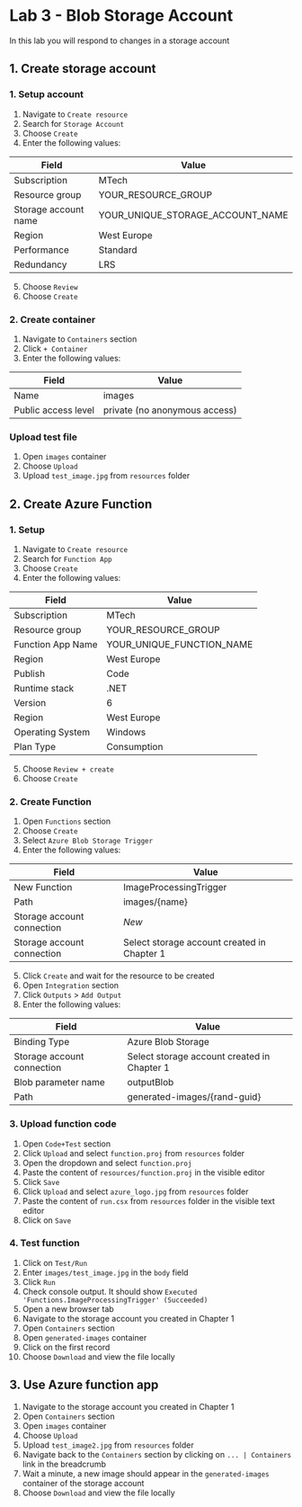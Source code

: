 # Lab 3 - Blob Storage Account
In this lab you will respond to changes in a storage account

## 1. Create storage account
### 1. Setup account
1. Navigate to `Create resource`
2. Search for `Storage Account`
3. Choose `Create`
4. Enter the following values:

| Field                | Value                            |
|----------------------|----------------------------------|
| Subscription         | MTech                            |
| Resource group       | YOUR_RESOURCE_GROUP              |
| Storage account name | YOUR_UNIQUE_STORAGE_ACCOUNT_NAME |
| Region               | West Europe                      |
| Performance          | Standard                         |
| Redundancy           | LRS                              |

5. Choose `Review`
6. Choose `Create`

### 2. Create container
1. Navigate to `Containers` section
2. Click `+ Container`
3. Enter the following values:

| Field               | Value                         |
|---------------------|-------------------------------|
| Name                | images                        |
| Public access level | private (no anonymous access) |

### Upload test file
1. Open `images` container
2. Choose `Upload`
3. Upload `test_image.jpg` from `resources` folder

## 2. Create Azure Function
### 1. Setup
1. Navigate to `Create resource`
2. Search for `Function App`
3. Choose `Create`
4. Enter the following values:

| Field             | Value                     |
|-------------------|---------------------------|
| Subscription      | MTech                     |
| Resource group    | YOUR_RESOURCE_GROUP       |
| Function App Name | YOUR_UNIQUE_FUNCTION_NAME |
| Region            | West Europe               |
| Publish           | Code                      |
| Runtime stack     | .NET                      |
| Version           | 6                         |
| Region            | West Europe               |
| Operating System  | Windows                   |
| Plan Type         | Consumption               |

5. Choose `Review + create`
6. Choose `Create` 

### 2. Create Function
1. Open `Functions` section
2. Choose `Create`
3. Select `Azure Blob Storage Trigger`
4. Enter the following values:

| Field                      | Value                                       |
|----------------------------|---------------------------------------------|
| New Function               | ImageProcessingTrigger                      |
| Path                       | images/{name}                               |
| Storage account connection | *New*                                       |
| Storage account connection | Select storage account created in Chapter 1 |

5. Click `Create` and wait for the resource to be created
6. Open `Integration` section
6. Click `Outputs` > `Add Output`
7. Enter the following values:

| Field                      | Value                                       |
|----------------------------|---------------------------------------------|
| Binding Type               | Azure Blob Storage                          |
| Storage account connection | Select storage account created in Chapter 1 |
| Blob parameter name        | outputBlob                                  |
| Path                       | generated-images/{rand-guid}                |


### 3. Upload function code
1. Open `Code+Test` section
2. Click `Upload` and select `function.proj` from `resources` folder
3. Open the dropdown and select `function.proj`
4. Paste the content of `resources/function.proj` in the visible editor
5. Click `Save`
6. Click `Upload` and select `azure_logo.jpg` from `resources` folder
7. Paste the content of `run.csx` from `resources` folder in the visible text editor
8. Click on `Save`

### 4. Test function
1. Click on `Test/Run`
2. Enter `images/test_image.jpg` in the `body` field
3. Click `Run`
4. Check console output. It should show `Executed 'Functions.ImageProcessingTrigger' (Succeeded)`
5. Open a new browser tab
6. Navigate to the storage account you created in Chapter 1
7. Open `Containers` section
8. Open `generated-images` container
9. Click on the first record
10. Choose `Download` and view the file locally

## 3. Use Azure function app
1. Navigate to the storage account you created in Chapter 1
2. Open `Containers` section
3. Open `images` container
4. Choose `Upload`
5. Upload `test_image2.jpg` from `resources` folder
6. Navigate back to the `Containers` section by clicking on `... | Containers` link in the breadcrumb
7. Wait a minute, a new image should appear in the `generated-images` container of the storage account
8. Choose `Download` and view the file locally
